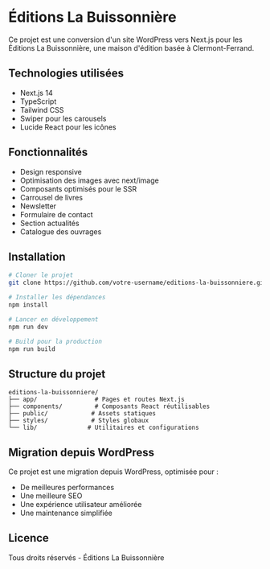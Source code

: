 # Éditions La Buissonnière

Ce projet est une conversion d'un site WordPress vers Next.js pour les Éditions La Buissonnière, une maison d'édition basée à Clermont-Ferrand.

## Technologies utilisées

- Next.js 14
- TypeScript
- Tailwind CSS
- Swiper pour les carousels
- Lucide React pour les icônes

## Fonctionnalités

- Design responsive
- Optimisation des images avec next/image
- Composants optimisés pour le SSR
- Carrousel de livres
- Newsletter
- Formulaire de contact
- Section actualités
- Catalogue des ouvrages

## Installation

```bash
# Cloner le projet
git clone https://github.com/votre-username/editions-la-buissonniere.git

# Installer les dépendances
npm install

# Lancer en développement
npm run dev

# Build pour la production
npm run build
```

## Structure du projet

```
editions-la-buissonniere/
├── app/                # Pages et routes Next.js
├── components/         # Composants React réutilisables
├── public/            # Assets statiques
├── styles/            # Styles globaux
└── lib/              # Utilitaires et configurations
```

## Migration depuis WordPress

Ce projet est une migration depuis WordPress, optimisée pour :

- De meilleures performances
- Une meilleure SEO
- Une expérience utilisateur améliorée
- Une maintenance simplifiée

## Licence

Tous droits réservés - Éditions La Buissonnière
